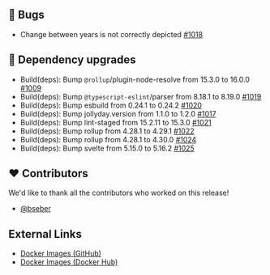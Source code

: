 ## 🐞 Bugs

- Change between years is not correctly depicted [#1018](https://github.com/urlaubsverwaltung/zeiterfassung/issues/1018)

## 🔨 Dependency upgrades

- Build(deps): Bump `@rollup`/plugin-node-resolve from 15.3.0 to 16.0.0 [#1009](https://github.com/urlaubsverwaltung/zeiterfassung/pull/1009)
- Build(deps): Bump `@typescript-eslint`/parser from 8.18.1 to 8.19.0 [#1019](https://github.com/urlaubsverwaltung/zeiterfassung/pull/1019)
- Build(deps): Bump esbuild from 0.24.1 to 0.24.2 [#1020](https://github.com/urlaubsverwaltung/zeiterfassung/pull/1020)
- Build(deps): Bump jollyday.version from 1.1.0 to 1.2.0 [#1017](https://github.com/urlaubsverwaltung/zeiterfassung/pull/1017)
- Build(deps): Bump lint-staged from 15.2.11 to 15.3.0 [#1021](https://github.com/urlaubsverwaltung/zeiterfassung/pull/1021)
- Build(deps): Bump rollup from 4.28.1 to 4.29.1 [#1022](https://github.com/urlaubsverwaltung/zeiterfassung/pull/1022)
- Build(deps): Bump rollup from 4.28.1 to 4.30.0 [#1024](https://github.com/urlaubsverwaltung/zeiterfassung/pull/1024)
- Build(deps): Bump svelte from 5.15.0 to 5.16.2 [#1025](https://github.com/urlaubsverwaltung/zeiterfassung/pull/1025)

## ❤️ Contributors

We'd like to thank all the contributors who worked on this release!

- [@bseber](https://github.com/bseber)
## External Links

- [Docker Images (GitHub)](https://github.com/urlaubsverwaltung/zeiterfassung/pkgs/container/zeiterfassung%2Fzeiterfassung)
- [Docker Images (Docker Hub)](https://hub.docker.com/r/urlaubsverwaltung/zeiterfassung)
